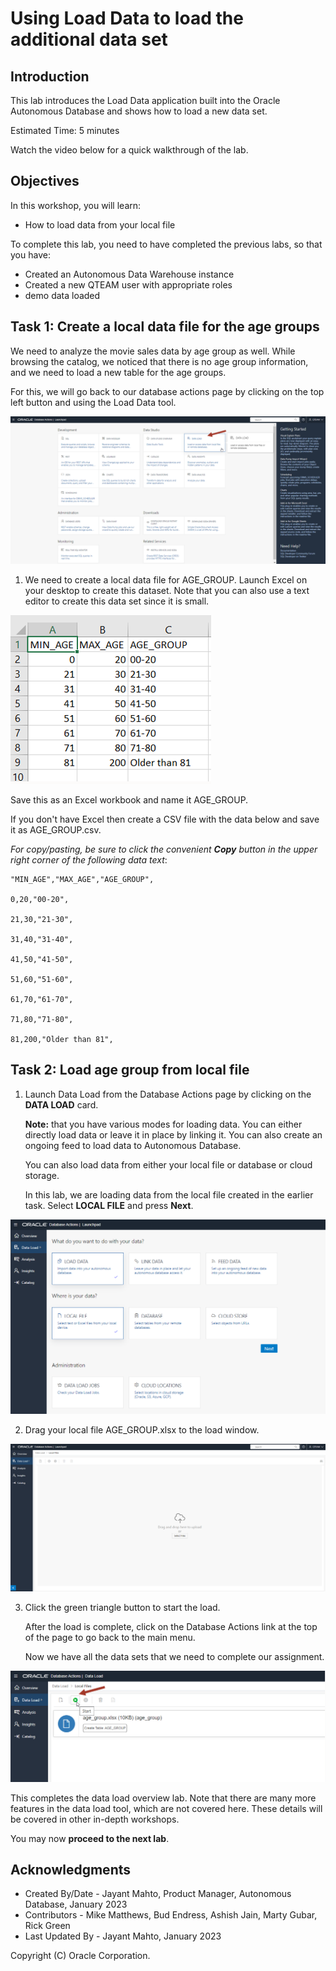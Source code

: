 # Using Load Data to load the additional data set


## Introduction

This lab introduces the Load Data application built into the Oracle Autonomous Database and shows how to load a new data set.

Estimated Time: 5 minutes

Watch the video below for a quick walkthrough of the lab.
[](youtube:youtubeid)

## Objectives

In this workshop, you will learn:
-	How to load data from your local file

To complete this lab, you need to have completed the previous labs, so that you have:

- Created an Autonomous Data Warehouse instance
- Created a new QTEAM user with appropriate roles
- demo data loaded

## Task 1: Create a local data file for the age groups

We need to analyze the movie sales data by age group as well. While browsing the catalog,
we noticed that there is no age group information, and we need to load a
new table for the age groups.

For this, we will go back to our database actions page by clicking on the
top left button and using the Load Data tool.

![Screenshot of data load card](images/image8_load_card.png)

1.  We need to create a local data file for AGE_GROUP. Launch Excel on
    your desktop to create this dataset. Note that you can also use a
    text editor to create this data set since it is small.

![Screenshot of age group data in Excel](images/image9_data_excel.png)

Save this as an Excel workbook and name it AGE_GROUP.

If you don't have Excel then create a CSV file with the data below
and save it as AGE_GROUP.csv.

*For copy/pasting, be sure to click the convenient __Copy__ button in the upper right corner of the following data text*: 
    
```
"MIN_AGE","MAX_AGE","AGE_GROUP",

0,20,"00-20",

21,30,"21-30",

31,40,"31-40",

41,50,"41-50",

51,60,"51-60",

61,70,"61-70",

71,80,"71-80",

81,200,"Older than 81",
```

## Task 2: Load age group from local file

1.  Launch Data Load from the Database Actions page by clicking on the **DATA LOAD** card.
    
    **Note:** that you have various modes for loading data. You can either
    directly load data or leave it in place by linking it. You can
    also create an ongoing feed to load data to Autonomous Database.
    
    You can also load data from either your local file or database or
    cloud storage.
    
    In this lab, we are loading data from the local file created in the earlier
    task. Select **LOCAL FILE** and press **Next**.

![Screenshot of load data options](images/image10_load_option.png)

2.  Drag your local file AGE_GROUP.xlsx to the load window.

![Screenshot of pick file for load](images/image11_load_file.png)

3.  Click the green triangle button to start the load.

    After the load is complete, click on the Database Actions link at the top
    of the page to go back to the main menu.
    
    Now we have all the data sets that we need to complete our assignment.

![Screenshot of start loading file](images/image12_load_file_start.png)

This completes the data load overview lab. Note that there are many more features in the data load tool, which are not covered here. These details will be covered in other in-depth workshops.

You may now **proceed to the next lab**.

## Acknowledgments

- Created By/Date - Jayant Mahto, Product Manager, Autonomous Database, January 2023
- Contributors - Mike Matthews, Bud Endress, Ashish Jain, Marty Gubar, Rick Green
- Last Updated By - Jayant Mahto, January 2023


Copyright (C)  Oracle Corporation.